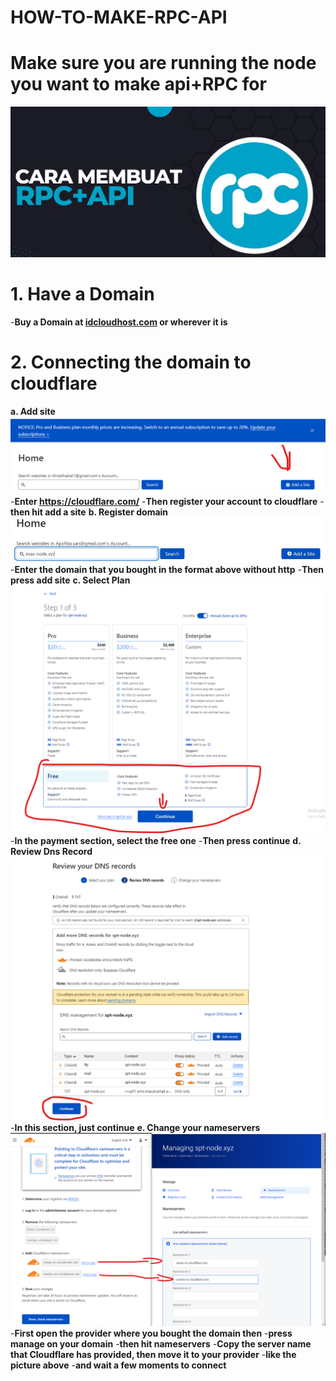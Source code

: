 # HOW-TO-MAKE-RPC-API
# Make sure you are running the node you want to make api+RPC for
![Image alt](https://github.com/Node-max/HOW-TO-MAKE-RPC-API/blob/main/image.png)
# 1. Have a Domain
-**Buy a Domain at [idcloudhost.com](https://idcloudhost.com/) or wherever it is**
# 2. Connecting the domain to cloudflare
**a. Add site**
![Image alt](https://github.com/Node-max/HOW-TO-MAKE-RPC-API/blob/main/image%20(1).png)
-**Enter https://cloudflare.com/**
-**Then register your account to cloudflare**
-**then hit add a site**
**b. Register domain**
![Image alt](https://github.com/Node-max/HOW-TO-MAKE-RPC-API/blob/main/Slide1.JPG)
-**Enter the domain that you bought in the format above without http**
-**Then press add site**
**c. Select Plan**
![Image alt](https://github.com/Node-max/HOW-TO-MAKE-RPC-API/blob/main/image%20(2).png)
-**In the payment section, select the free one** 
-**Then press continue**
**d. Review Dns Record**
![Image alt](https://github.com/Node-max/HOW-TO-MAKE-RPC-API/blob/main/image%20(3).png)
-**In this section, just continue**
**e. Change your nameservers**
![Image alt](https://github.com/Node-max/HOW-TO-MAKE-RPC-API/blob/main/image%20(4).png)
-**First open the provider where you bought the domain then**
-**press manage on your domain**
-**then hit nameservers**
-**Copy the server name that Cloudflare has provided, then move it to your provider**
-**like the picture above**
-**and wait a few moments to connect**


